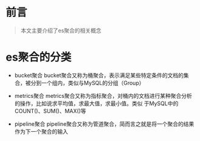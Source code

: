 # 前言
>本文主要介绍了es聚合的相关概念
# es聚合的分类
- bucket聚合
bucket聚合又称为桶聚合，表示满足某些特定条件的文档的集合，被分到一个组内，类似与MySQL的分组（Group）

- metrics聚合
metrics聚合又称为指标聚合，对桶内的文档进行某种聚合分析的操作，比如说求平均值，求最大值，求最小值。类似
于MySQL中的COUNT()、SUM()、MAX()等

- pipeline聚合
pipeline聚合又称为管道聚合，简而言之就是将一个聚合的结果作为下一个聚合的输入
